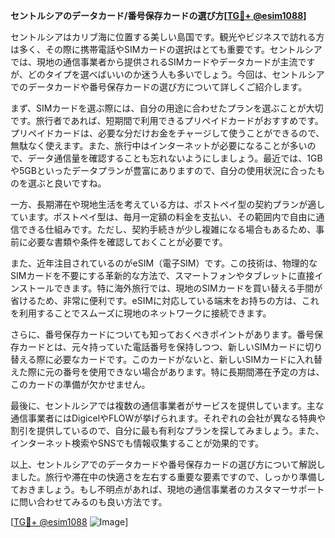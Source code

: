 **セントルシアのデータカード/番号保存カードの選び方[[TG💪+ @esim1088](https://t.me/s/esim1088)]**

セントルシアはカリブ海に位置する美しい島国です。観光やビジネスで訪れる方は多く、その際に携帯電話やSIMカードの選択はとても重要です。セントルシアでは、現地の通信事業者から提供されるSIMカードやデータカードが主流ですが、どのタイプを選べばいいのか迷う人も多いでしょう。今回は、セントルシアでのデータカードや番号保存カードの選び方について詳しくご紹介します。

まず、SIMカードを選ぶ際には、自分の用途に合わせたプランを選ぶことが大切です。旅行者であれば、短期間で利用できるプリペイドカードがおすすめです。プリペイドカードは、必要な分だけお金をチャージして使うことができるので、無駄なく使えます。また、旅行中はインターネットが必要になることが多いので、データ通信量を確認することも忘れないようにしましょう。最近では、1GBや5GBといったデータプランが豊富にありますので、自分の使用状況に合ったものを選ぶと良いですね。

一方、長期滞在や現地生活を考えている方は、ポストペイ型の契約プランが適しています。ポストペイ型は、毎月一定額の料金を支払い、その範囲内で自由に通信できる仕組みです。ただし、契約手続きが少し複雑になる場合もあるため、事前に必要な書類や条件を確認しておくことが必要です。

また、近年注目されているのがeSIM（電子SIM）です。この技術は、物理的なSIMカードを不要にする革新的な方法で、スマートフォンやタブレットに直接インストールできます。特に海外旅行では、現地のSIMカードを買い替える手間が省けるため、非常に便利です。eSIMに対応している端末をお持ちの方は、これを利用することでスムーズに現地のネットワークに接続できます。

さらに、番号保存カードについても知っておくべきポイントがあります。番号保存カードとは、元々持っていた電話番号を保持しつつ、新しいSIMカードに切り替える際に必要なカードです。このカードがないと、新しいSIMカードに入れ替えた際に元の番号を使用できない場合があります。特に長期間滞在予定の方は、このカードの準備が欠かせません。

最後に、セントルシアでは複数の通信事業者がサービスを提供しています。主な通信事業者にはDigicelやFLOWが挙げられます。それぞれの会社が異なる特典や割引を提供しているので、自分に最も有利なプランを探してみましょう。また、インターネット検索やSNSでも情報収集することが効果的です。

以上、セントルシアでのデータカードや番号保存カードの選び方について解説しました。旅行や滞在中の快適さを左右する重要な要素ですので、しっかり準備しておきましょう。もし不明点があれば、現地の通信事業者のカスタマーサポートに問い合わせてみるのも良い方法です。

[[TG💪+ @esim1088](https://t.me/s/esim1088) ![Image](https://i.postimg.cc/Y0z9fWf4/image.png)]